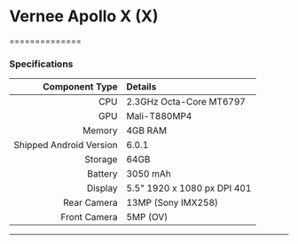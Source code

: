 # Vernee Apollo X (X)
==============


### Specifications

Component Type | Details
-------:|:-------------------------
CPU     | 2.3GHz Octa-Core MT6797
GPU     | Mali-T880MP4
Memory  | 4GB RAM
Shipped Android Version | 6.0.1
Storage | 64GB
Battery | 3050 mAh
Display | 5.5" 1920 x 1080 px DPI 401
Rear Camera | 13MP (Sony IMX258)
Front Camera | 5MP (OV)

---


